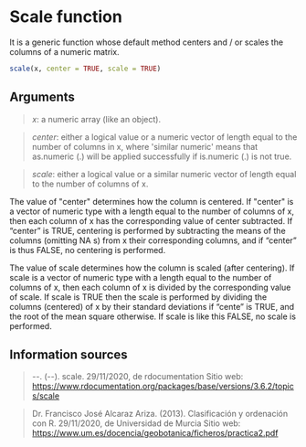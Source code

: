 # Scale function

It is a generic function whose default method centers and / or scales the columns of a numeric matrix.

```r
scale(x, center = TRUE, scale = TRUE)
```

## Arguments

>*x*: a numeric array (like an object).

>*center*: either a logical value or a numeric vector of length equal to the number of columns in x, where 'similar numeric' means that as.numeric (.) will be applied successfully if is.numeric (.) is not true.

>*scale*: either a logical value or a similar numeric vector of length equal to the number of columns of x.

The value of "center" determines how the column is centered. If "center" is a vector of numeric type with a length equal to the number of columns of x, then each column of x has the corresponding value of center subtracted. If “center” is TRUE, centering is performed by subtracting the means of the columns (omitting NA s) from x their corresponding columns, and if “center” is thus FALSE, no centering is performed.

The value of scale determines how the column is scaled (after centering). If scale is a vector of numeric type with a length equal to the number of columns of x, then each column of x is divided by the corresponding value of scale. If scale is TRUE then the scale is performed by dividing the columns (centered) of x by their standard deviations if “cente” is TRUE, and the root of the mean square otherwise. If scale is like this FALSE, no scale is performed.

## Information sources

>--. (--). scale. 29/11/2020, de rdocumentation Sitio web: https://www.rdocumentation.org/packages/base/versions/3.6.2/topics/scale

>Dr. Francisco José Alcaraz Ariza. (2013). Clasificación y ordenación con R. 29/11/2020, de Universidad de Murcia Sitio web: https://www.um.es/docencia/geobotanica/ficheros/practica2.pdf

